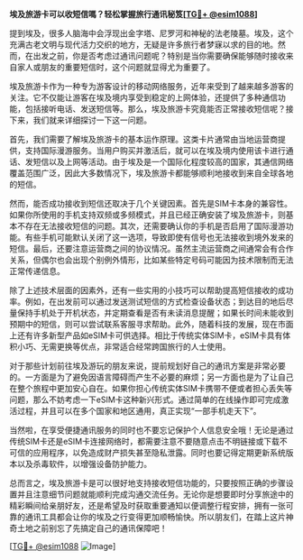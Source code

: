**埃及旅游卡可以收短信嗎？轻松掌握旅行通讯秘笈[[TG💪+ @esim1088](https://t.me/s/esim1088)]**

提到埃及，很多人脑海中会浮现出金字塔、尼罗河和神秘的法老陵墓。埃及，这个充满古老文明与现代活力交织的地方，无疑是许多旅行者梦寐以求的目的地。然而，在出发之前，你是否考虑过通讯问题呢？特别是当你需要确保能够随时接收来自家人或朋友的重要短信时，这个问题就显得尤为重要了。

埃及旅游卡作为一种专为游客设计的移动网络服务，近年来受到了越来越多游客的关注。它不仅能让游客在埃及境内享受到稳定的上网体验，还提供了多种通信功能，包括接听电话、发送短信等。那么，埃及旅游卡究竟能否正常接收短信呢？接下来，我们就来详细探讨一下这一问题。

首先，我们需要了解埃及旅游卡的基本运作原理。这类卡片通常由当地运营商提供，支持国际漫游服务。当用户购买并激活后，就可以在埃及境内使用该卡进行通话、发短信以及上网等活动。由于埃及是一个国际化程度较高的国家，其通信网络覆盖范围广泛，因此大多数情况下，埃及旅游卡都能够顺利地接收到来自全球各地的短信。

然而，能否成功接收到短信还取决于几个关键因素。首先是SIM卡本身的兼容性。如果你所使用的手机支持双频或多频模式，并且已经正确安装了埃及旅游卡，则基本不存在无法接收短信的问题。其次，还需要确认你的手机是否启用了国际漫游功能。有些手机可能默认关闭了这一选项，导致即使有信号也无法接收到境外发来的短信。最后，还要注意运营商之间的协议情况。虽然主流运营商之间通常会有合作关系，但偶尔也会出现个别例外情形，比如某些特定号码可能因为技术限制而无法正常传递信息。

除了上述技术层面的因素外，还有一些实用的小技巧可以帮助提高短信接收的成功率。例如，在出发前可以通过发送测试短信的方式检查设备状态；到达目的地后尽量保持手机处于开机状态，并定期查看是否有未读消息提醒；如果长时间未能收到预期中的短信，则可以尝试联系客服寻求帮助。此外，随着科技的发展，现在市面上还有许多新型产品如eSIM卡可供选择。相比于传统实体SIM卡，eSIM卡具有体积小巧、无需更换等优点，非常适合经常跨国旅行的人士使用。

对于那些计划前往埃及游玩的朋友来说，提前规划好自己的通讯方案是非常必要的。一方面是为了避免因语言障碍而产生不必要的麻烦；另一方面也是为了让自己在整个旅程中更加安心自在。如果你担心传统实体SIM卡携带不便或者担心丢失等问题，那么不妨考虑一下eSIM卡这种新兴形式。通过简单的在线操作即可完成激活过程，并且可以在多个国家和地区通用，真正实现“一部手机走天下”。

当然啦，在享受便捷通讯服务的同时也不要忘记保护个人信息安全哦！无论是通过传统SIM卡还是eSIM卡连接网络时，都需要注意不要随意点击不明链接或下载不可信的应用程序，以免造成财产损失甚至隐私泄露。同时也要记得定期更新系统版本以及杀毒软件，以增强设备防护能力。

总而言之，埃及旅游卡是可以很好地支持接收短信功能的，只要按照正确的步骤设置并且注意细节问题就能顺利完成沟通交流任务。无论你是想要即时分享旅途中的精彩瞬间给亲朋好友，还是希望及时获取重要通知以便调整行程安排，拥有一张可靠的通讯工具都会让你的埃及之行变得更加顺畅愉快。所以朋友们，在踏上这片神奇土地之前别忘了先搞定自己的通讯保障吧！

[[TG💪+ @esim1088](https://t.me/s/esim1088) ![Image](https://i.postimg.cc/4NQfJmqS/Snipaste-2025-05-13-00-14-12.png)]